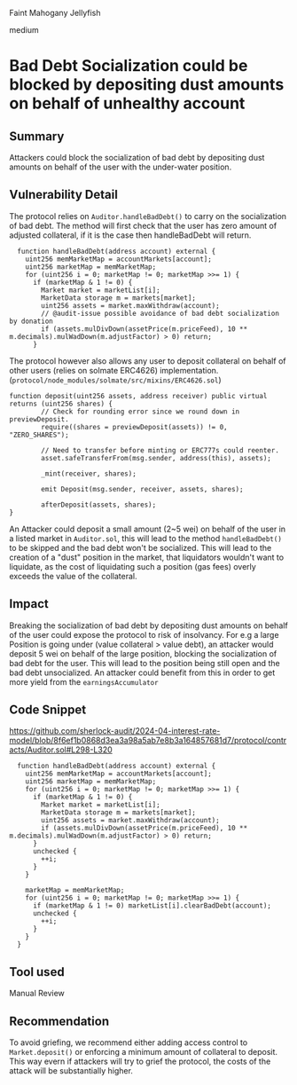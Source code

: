 Faint Mahogany Jellyfish

medium

# Bad Debt Socialization could be blocked by depositing dust amounts on behalf of unhealthy account

## Summary
Attackers could block the socialization of bad debt by depositing dust amounts on behalf of the user with the under-water position.
## Vulnerability Detail
The protocol relies on `Auditor.handleBadDebt()` to carry on the socialization of bad debt. The method will first check that the user has zero amount of adjusted collateral, if it is the case then handleBadDebt will return. 
```solidity
  function handleBadDebt(address account) external {
    uint256 memMarketMap = accountMarkets[account];
    uint256 marketMap = memMarketMap;
    for (uint256 i = 0; marketMap != 0; marketMap >>= 1) {
      if (marketMap & 1 != 0) {
        Market market = marketList[i];
        MarketData storage m = markets[market];
        uint256 assets = market.maxWithdraw(account);
        // @audit-issue possible avoidance of bad debt socialization by donation
        if (assets.mulDivDown(assetPrice(m.priceFeed), 10 ** m.decimals).mulWadDown(m.adjustFactor) > 0) return;
      }
```

The protocol however also allows any user to deposit collateral on behalf of other users (relies on solmate ERC4626) implementation.  
(`protocol/node_modules/solmate/src/mixins/ERC4626.sol`)
```solidity
function deposit(uint256 assets, address receiver) public virtual returns (uint256 shares) {
        // Check for rounding error since we round down in previewDeposit.
        require((shares = previewDeposit(assets)) != 0, "ZERO_SHARES");

        // Need to transfer before minting or ERC777s could reenter.
        asset.safeTransferFrom(msg.sender, address(this), assets);

        _mint(receiver, shares);

        emit Deposit(msg.sender, receiver, assets, shares);

        afterDeposit(assets, shares);
}
```
An Attacker could deposit a small amount (2~5 wei) on behalf of the user in a listed market in `Auditor.sol`, this will lead to the method `handleBadDebt()` to be skipped and the bad debt won't be socialized. This will lead to the creation of a "dust" position in the market, that liquidators wouldn't want to liquidate, as the cost of liquidating such a position (gas fees) overly exceeds the value of the collateral. 

## Impact
Breaking the socialization of bad debt by depositing dust amounts on behalf of the user could expose the protocol to risk of insolvancy. For e.g a large Position is going under (value collateral > value debt), an attacker would deposit 5 wei on behalf of the large position, blocking the socialization of bad debt for the user. This will lead to the position being still open and the bad debt unsocialized. An attacker could benefit from this in order to get more yield from the `earningsAccumulator`
## Code Snippet
https://github.com/sherlock-audit/2024-04-interest-rate-model/blob/8f6ef1b0868d3ea3a98a5ab7e8b3a164857681d7/protocol/contracts/Auditor.sol#L298-L320


```solidity
  function handleBadDebt(address account) external {
    uint256 memMarketMap = accountMarkets[account];
    uint256 marketMap = memMarketMap;
    for (uint256 i = 0; marketMap != 0; marketMap >>= 1) {
      if (marketMap & 1 != 0) {
        Market market = marketList[i];
        MarketData storage m = markets[market];
        uint256 assets = market.maxWithdraw(account);
        if (assets.mulDivDown(assetPrice(m.priceFeed), 10 ** m.decimals).mulWadDown(m.adjustFactor) > 0) return;
      }
      unchecked {
        ++i;
      }
    }

    marketMap = memMarketMap;
    for (uint256 i = 0; marketMap != 0; marketMap >>= 1) {
      if (marketMap & 1 != 0) marketList[i].clearBadDebt(account);
      unchecked {
        ++i;
      }
    }
  }
```

## Tool used

Manual Review

## Recommendation
To avoid griefing, we recommend either adding access control to `Market.deposit()` or enforcing a minimum amount of collateral to deposit. This way evern if attackers will try to grief the protocol, the costs of the attack will be substantially higher.